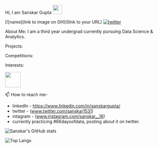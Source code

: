 Hi, I am Sanskar Gupta <img src="https://c.tenor.com/SNL9_xhZl9oAAAAj/waving-hand-joypixels.gif" width="30" height ="30"/>

[![name](link to image on GH)](link to your URL)
[![twitter](https://www.google.com/search?q=twitter+logo&sxsrf=ALeKk01bESW1Hm420CItRFw4bO0hdyc8RA:1627674541596&tbm=isch&source=iu&ictx=1&fir=8VvHkn1tM8d5YM%252CVH6Cyqd6KWRZqM%252C_&vet=1&usg=AI4_-kRgOrH-K_ao-ggAajDEveN_7CG8qw&sa=X&ved=2ahUKEwjI9PGWyIvyAhVjwzgGHcLyCXYQ9QF6BAgTEAE#imgrc=8VvHkn1tM8d5YM)](https://twitter.com/Sanskar1531)

About Me:
I am a third year undergrad currently pursuing Data Science & Analytics.


Projects:



Competitions:



Interests:

<img src="https://media.giphy.com/media/vFKqnCdLPNOKc/giphy.gif" width="50" height="50" />

📫 How to reach me-
  - linkedIn - https://www.linkedin.com/in/sanskargupta/
  - twitter - (www.twitter.com/sanskar1531)
  - intagram - (www.instagram.com/sanskar__16)
- currently practicing #66daysofdata, posting about it on twitter. 
<!---
Sanskar-16/Sanskar-16 is a ✨ special ✨ repository because its `README.md` (this file) appears on your GitHub profile.
You can click the Preview link to take a look at your changes.
--->

![Sanskar's GitHub stats](https://github-readme-stats.vercel.app/api?username=sanskar-16&show_icons=true&theme=tokyonight)   

![Top Langs](https://github-readme-stats.vercel.app/api/top-langs/?username=sanskar-16&layout=compact&theme=tokyonight)


